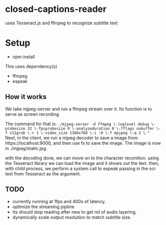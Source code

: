 # closed-captions-reader
uses Tesseract.js and ffmpeg to recognize subtitle text

# Setup
- npm install

This uses dependency(s)
- ffmpeg
- espeak

## How it works
We take mjpeg-server and run a ffmpeg stream over it. Its function is to serve as screen recording. 

The command for that is:
`
 ./mjpeg-server -d ffmpeg \-loglevel debug \-probesize 32 \-fpsprobesize 0 \-analyzeduration 0 \-fflags nobuffer \-f x11grab \-r 1 \-video_size 1366x768 \-i :0 \-f mpjpeg \-q 2 \-^
`
Next, in the client, we run a mjpeg decoder to save a image from https://localhost:9000, and then use fs to save the image.
The image is now in ./mjpeg/static.jpg.

with the decoding done, we can move on to the character reconition. using the Tesseract library we can load the image and it shows out the text. then, with child process, we perform a system call to espeak passing in the ocr text from Tesseract as the argument.

## TODO
- currently running at 1fps and 400s of latency.
- optimize the streaming pipline
- tts should stop reading after new  to get rid of audio layering.
- dynamically scale output resolution to match subtitle size.
